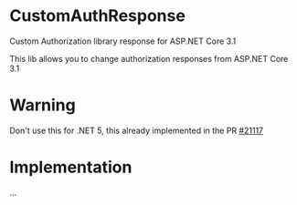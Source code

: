 # CustomAuthResponse
Custom Authorization library response for ASP.NET Core 3.1

This lib allows you to change authorization responses from ASP.NET Core 3.1

# Warning
Don't use this for .NET 5, this already implemented in the PR [#21117](https://github.com/dotnet/aspnetcore/pull/21117)

# Implementation
...
